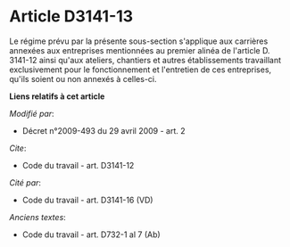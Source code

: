 # Article D3141-13

Le régime prévu par la présente sous-section s'applique aux carrières annexées aux entreprises mentionnées au premier alinéa
de l'article D. 3141-12 ainsi qu'aux ateliers, chantiers et autres établissements travaillant exclusivement pour le
fonctionnement et l'entretien de ces entreprises, qu'ils soient ou non annexés à celles-ci.

**Liens relatifs à cet article**

_Modifié par_:

  - Décret n°2009-493 du 29 avril 2009 - art. 2

_Cite_:

  - Code du travail - art. D3141-12

_Cité par_:

  - Code du travail - art. D3141-16 (VD)

_Anciens textes_:

  - Code du travail - art. D732-1 al 7 (Ab)
